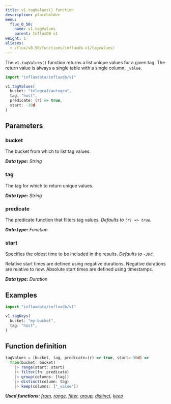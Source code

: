 ```yaml
---
title: v1.tagValues() function
description: placeholder
menu:
  flux_0_50:
    name: v1.tagValues
    parent: InfluxDB v1
weight: 1
aliases:
  - /flux/v0.50/functions/influxdb-v1/tagvalues/
---
```


The `v1.tagValues()` function returns a list unique values for a given tag.
The return value is always a single table with a single column, `_value`.


```js
import "influxdata/influxdb/v1"

v1.tagValues(
  bucket: "telegraf/autogen",
  tag: "host",
  predicate: (r) => true,
  start: -30d
)
```

## Parameters

### bucket
The bucket from which to list tag values.

_**Data type:** String_

### tag
The tag for which to return unique values.

_**Data type:** String_

### predicate
The predicate function that filters tag values.
_Defaults to `(r) => true`._

_**Data type:** Function_

### start
Specifies the oldest time to be included in the results.
_Defaults to `-30d`._

Relative start times are defined using negative durations.
Negative durations are relative to now.
Absolute start times are defined using timestamps.

_**Data type:** Duration_

## Examples
```js
import "influxdata/influxdb/v1"

v1.tagKeys(
  bucket: "my-bucket",
  tag: "host",
)
```

## Function definition
```js
tagValues = (bucket, tag, predicate=(r) => true, start=-30d) =>
  from(bucket: bucket)
    |> range(start: start)
    |> filter(fn: predicate)
    |> group(columns: [tag])
    |> distinct(column: tag)
    |> keep(columns: ["_value"])
```

_**Used functions:**
[from](/flux/v0.50/stdlib/built-in/inputs/from/),
[range](/flux/v0.50/stdlib/built-in/transformations/range/),
[filter](/flux/v0.50/stdlib/built-in/transformations/filter/),
[group](/flux/v0.50/stdlib/built-in/transformations/group/),
[distinct](/flux/v0.50/stdlib/built-in/transformations/selectors/distinct/),
[keep](/flux/v0.50/stdlib/built-in/transformations/keep/)_
